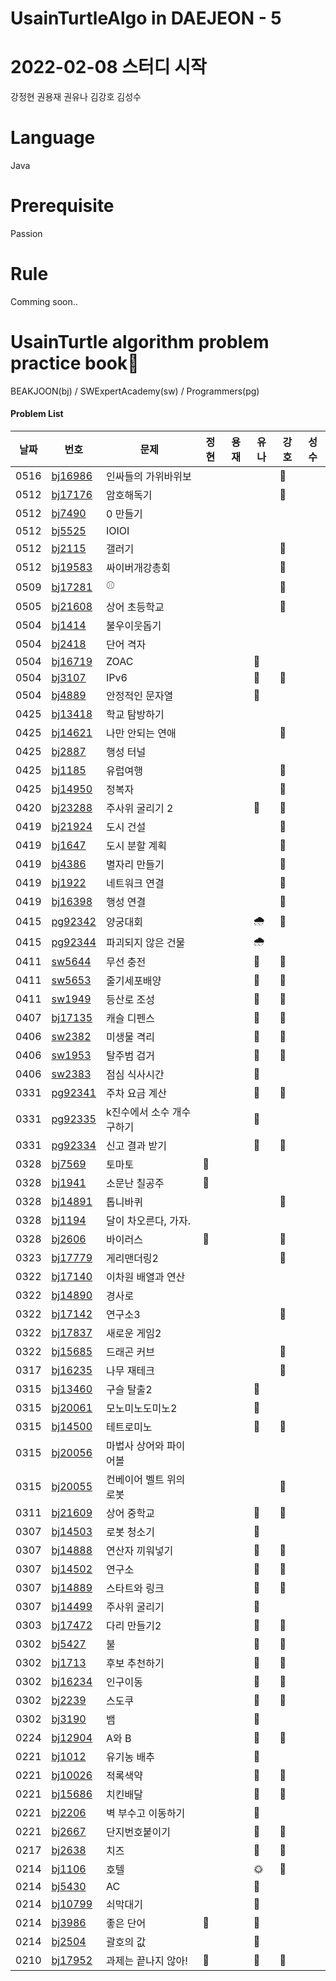 # UsainTurtleAlgo in DAEJEON - 5

# 2022-02-08 스터디 시작

강정현 권용재 권유나 김강호 김성수

# Language

Java

# Prerequisite

Passion

# Rule

Comming soon..

# UsainTurtle algorithm problem practice book📝



 BEAKJOON(bj) / SWExpertAcademy(sw) / Programmers(pg)
#### Problem List
|날짜|번호|문제|정현|용재|유나|강호|성수|
|---|---|---|---|---|---|---|---|
|0516|[bj16986](https://www.acmicpc.net/problem/16986)|인싸들의 가위바위보||||💪|
|0512|[bj17176](https://www.acmicpc.net/problem/17176)|암호해독기||||💪|
|0512|[bj7490](https://www.acmicpc.net/problem/7490)|0 만들기|||||
|0512|[bj5525](https://www.acmicpc.net/problem/5525)|IOIOI|||||
|0512|[bj2115](https://www.acmicpc.net/problem/2115)|갤러기||||💪|
|0512|[bj19583](https://www.acmicpc.net/problem/19583)|싸이버개강총회||||💪|
|0509|[bj17281](https://www.acmicpc.net/problem/17281)|⚾️||||💪|
|0505|[bj21608](https://www.acmicpc.net/problem/21608)|상어 초등학교||||💪|
|0504|[bj1414](https://www.acmicpc.net/problem/1414)|불우이웃돕기||||||
|0504|[bj2418](https://www.acmicpc.net/problem/2418)|단어 격자||||||
|0504|[bj16719](https://www.acmicpc.net/problem/16719)|ZOAC|||👻|||
|0504|[bj3107](https://www.acmicpc.net/problem/3107)|IPv6|||👻|💪||
|0504|[bj4889](https://www.acmicpc.net/problem/4889)|안정적인 문자열|||👻|||
|0425|[bj13418](https://www.acmicpc.net/problem/13418)|학교 탐방하기||||||
|0425|[bj14621](https://www.acmicpc.net/problem/14621)|나만 안되는 연애||||💪||
|0425|[bj2887](https://www.acmicpc.net/problem/2887)|행성 터널||||||
|0425|[bj1185](https://www.acmicpc.net/problem/1185)|유럽여행||||💪||
|0425|[bj14950](https://www.acmicpc.net/problem/14950)|정복자||||💪||
|0420|[bj23288](https://www.acmicpc.net/problem/23288)|주사위 굴리기 2|||🎲|💪||
|0419|[bj21924](https://www.acmicpc.net/problem/21924)|도시 건설||||💪||
|0419|[bj1647](https://www.acmicpc.net/problem/1647)|도시 분할 계획||||💪||
|0419|[bj4386](https://www.acmicpc.net/problem/4386)|별자리 만들기||||💪||
|0419|[bj1922](https://www.acmicpc.net/problem/1922)|네트워크 연결||||💪||
|0419|[bj16398](https://www.acmicpc.net/problem/16398)|행성 연결||||💪||
|0415|[pg92342](https://programmers.co.kr/learn/courses/30/lessons/92342)|양궁대회|||🌧|💪||
|0415|[pg92344](https://programmers.co.kr/learn/courses/30/lessons/92344)|파괴되지 않은 건물|||🌧|||
|0411|[sw5644](https://swexpertacademy.com/main/code/problem/problemDetail.do?contestProbId=AWXRDL1aeugDFAUo)|무선 충전|||🎱|💪||
|0411|[sw5653](https://swexpertacademy.com/main/code/problem/problemDetail.do?contestProbId=AWXRJ8EKe48DFAUo)|줄기세포배양|||🎱|💪||
|0411|[sw1949](https://swexpertacademy.com/main/code/problem/problemDetail.do?contestProbId=AV5PoOKKAPIDFAUq)|등산로 조성|||🎱|💪||
|0407|[bj17135](https://www.acmicpc.net/problem/17135)|캐슬 디펜스|||🐹|💪||
|0406|[sw2382](https://swexpertacademy.com/main/code/problem/problemDetail.do?contestProbId=AV597vbqAH0DFAVl)|미생물 격리|||🐹|💪||
|0406|[sw1953](https://swexpertacademy.com/main/code/problem/problemDetail.do?contestProbId=AV5PpLlKAQ4DFAUq)|탈주범 검거|||🐹|💪||
|0406|[sw2383](https://swexpertacademy.com/main/code/problem/problemDetail.do?contestProbId=AV5-BEE6AK0DFAVl)|점심 식사시간|||🐹|||
|0331|[pg92341](https://programmers.co.kr/learn/courses/30/lessons/92341)|주차 요금 계산|||🌻|💪||
|0331|[pg92335](https://programmers.co.kr/learn/courses/30/lessons/92335)|k진수에서 소수 개수 구하기|||🌻|||
|0331|[pg92334](https://programmers.co.kr/learn/courses/30/lessons/92334)|신고 결과 받기|||🌻|💪||
|0328|[bj7569](https://www.acmicpc.net/problem/7569)|토마토|🐯|||||
|0328|[bj1941](https://www.acmicpc.net/problem/1941)|소문난 칠공주|🐯|||||
|0328|[bj14891](https://www.acmicpc.net/problem/14891)|톱니바퀴||||💪||
|0328|[bj1194](https://www.acmicpc.net/problem/1194)|달이 차오른다, 가자.||||||
|0328|[bj2606](https://www.acmicpc.net/problem/2606)|바이러스|🐯|||💪||
|0323|[bj17779](https://www.acmicpc.net/problem/17779)|게리맨더링2||||💪||
|0322|[bj17140](https://www.acmicpc.net/problem/17140)|이차원 배열과 연산||||||
|0322|[bj14890](https://www.acmicpc.net/problem/14890)|경사로||||||
|0322|[bj17142](https://www.acmicpc.net/problem/17142)|연구소3||||💪||
|0322|[bj17837](https://www.acmicpc.net/problem/17837)|새로운 게임2||||||
|0322|[bj15685](https://www.acmicpc.net/problem/15685)|드래곤 커브||||💪||
|0317|[bj16235](https://www.acmicpc.net/problem/16235)|나무 재테크||||💪||
|0315|[bj13460](https://www.acmicpc.net/problem/13460)|구슬 탈출2|||🥕|||
|0315|[bj20061](https://www.acmicpc.net/problem/20061)|모노미노도미노2|||🥕|||
|0315|[bj14500](https://www.acmicpc.net/problem/14500)|테트로미노|||🥕|💪||
|0315|[bj20056](https://www.acmicpc.net/problem/20056)|마법사 상어와 파이어볼||||||
|0315|[bj20055](https://www.acmicpc.net/problem/20055)|컨베이어 벨트 위의 로봇||||💪||
|0311|[bj21609](https://www.acmicpc.net/problem/21609)|상어 중학교|||🥕|💪||
|0307|[bj14503](https://www.acmicpc.net/problem/14503)|로봇 청소기|||🥕|||
|0307|[bj14888](https://www.acmicpc.net/problem/14888)|연산자 끼워넣기|||🥕|💪||
|0307|[bj14502](https://www.acmicpc.net/problem/14502)|연구소|||🥕|💪||
|0307|[bj14889](https://www.acmicpc.net/problem/14889)|스타트와 링크|||🥕|💪||
|0307|[bj14499](https://www.acmicpc.net/problem/14499)|주사위 굴리기|||🥕|||
|0303| [bj17472](https://www.acmicpc.net/problem/17472)|다리 만들기2|||🥕|💪||
|0302|[bj5427](https://www.acmicpc.net/problem/5427)|불|||🥕|💪||
|0302| [bj1713](https://www.acmicpc.net/problem/1713)|후보 추천하기|||🥕|💪||
|0302|[bj16234](https://www.acmicpc.net/problem/16234)|인구이동|||🥕|💪||
|0302|[bj2239](https://www.acmicpc.net/problem/2239)|스도쿠|||🥕|💪||
|0302|[bj3190](https://www.acmicpc.net/problem/3190)|뱀|||🥕|||
|0224|[bj12904](https://www.acmicpc.net/problem/12904)|A와 B|||🥕|💪||
|0221|[bj1012](https://www.acmicpc.net/problem/1012)|유기농 배추|||🥕|||
|0221|[bj10026](https://www.acmicpc.net/problem/10026)|적록색약|||🥕|💪||
|0221|[bj15686](https://www.acmicpc.net/problem/15686)|치킨배달|||🥕|💪||
|0221|[bj2206](https://www.acmicpc.net/problem/2206)|벽 부수고 이동하기|||🥕|||
|0221|[bj2667](https://www.acmicpc.net/problem/2667)|단지번호붙이기|||🥕|💪||
|0217|[bj2638](https://www.acmicpc.net/problem/2638)|치즈 |||🥕|💪||
|0214|[bj1106](https://www.acmicpc.net/problem/1106)|호텔 |||🌞|💪||
|0214|[bj5430](https://www.acmicpc.net/problem/5430)|AC |||🥕||| 
|0214| [bj10799](https://www.acmicpc.net/problem/10799)|쇠막대기 |||🥕|||
|0214|[bj3986](https://www.acmicpc.net/problem/3986)|좋은 단어 |🐯||🥕|||
|0214|[bj2504](https://www.acmicpc.net/problem/2504)|괄호의 값|||🥕||| 
|0210|[bj17952](https://www.acmicpc.net/problem/17952)|과제는 끝나지 않아! |🐯||🥕|💪||

